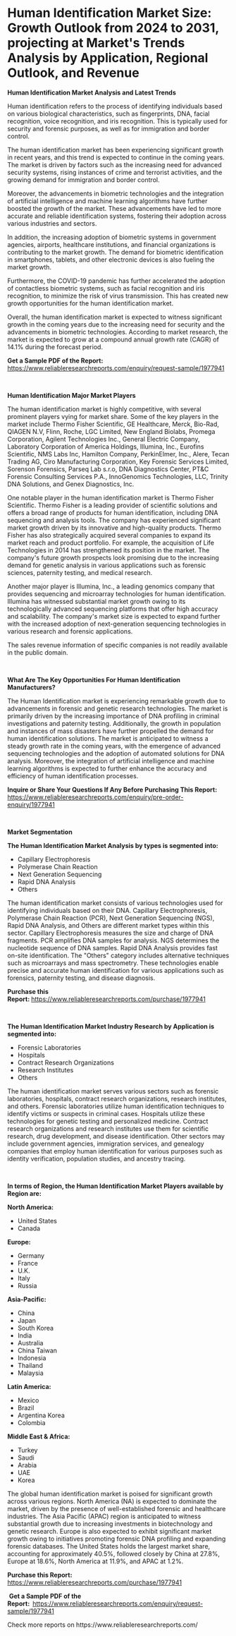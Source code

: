 <p><h1>Human Identification Market Size: Growth Outlook from 2024 to 2031, projecting at Market's Trends Analysis by Application, Regional Outlook, and Revenue</h1></p><p><strong>Human Identification Market Analysis and Latest Trends</strong></p>
<p><p>Human identification refers to the process of identifying individuals based on various biological characteristics, such as fingerprints, DNA, facial recognition, voice recognition, and iris recognition. This is typically used for security and forensic purposes, as well as for immigration and border control.</p><p>The human identification market has been experiencing significant growth in recent years, and this trend is expected to continue in the coming years. The market is driven by factors such as the increasing need for advanced security systems, rising instances of crime and terrorist activities, and the growing demand for immigration and border control.</p><p>Moreover, the advancements in biometric technologies and the integration of artificial intelligence and machine learning algorithms have further boosted the growth of the market. These advancements have led to more accurate and reliable identification systems, fostering their adoption across various industries and sectors.</p><p>In addition, the increasing adoption of biometric systems in government agencies, airports, healthcare institutions, and financial organizations is contributing to the market growth. The demand for biometric identification in smartphones, tablets, and other electronic devices is also fueling the market growth.</p><p>Furthermore, the COVID-19 pandemic has further accelerated the adoption of contactless biometric systems, such as facial recognition and iris recognition, to minimize the risk of virus transmission. This has created new growth opportunities for the human identification market.</p><p>Overall, the human identification market is expected to witness significant growth in the coming years due to the increasing need for security and the advancements in biometric technologies. According to market research, the market is expected to grow at a compound annual growth rate (CAGR) of 14.1% during the forecast period.</p></p>
<p><strong>Get a Sample PDF of the Report:&nbsp;</strong> <a href="https://www.reliableresearchreports.com/enquiry/request-sample/1977941">https://www.reliableresearchreports.com/enquiry/request-sample/1977941</a></p>
<p>&nbsp;</p>
<p><strong>Human Identification Major Market Players</strong></p>
<p><p>The human identification market is highly competitive, with several prominent players vying for market share. Some of the key players in the market include Thermo Fisher Scientific, GE Healthcare, Merck, Bio-Rad, QIAGEN N.V, Flinn, Roche, LGC Limited, New England Biolabs, Promega Corporation, Agilent Technologies Inc., General Electric Company, Laboratory Corporation of America Holdings, Illumina, Inc., Eurofins Scientific, NMS Labs Inc, Hamilton Company, PerkinElmer, Inc., Alere, Tecan Trading AG, Ciro Manufacturing Corporation, Key Forensic Services Limited, Sorenson Forensics, Parseq Lab s.r.o, DNA Diagnostics Center, PT&C Forensic Consulting Services P.A., InnoGenomics Technologies, LLC, Trinity DNA Solutions, and Genex Diagnostics, Inc.</p><p>One notable player in the human identification market is Thermo Fisher Scientific. Thermo Fisher is a leading provider of scientific solutions and offers a broad range of products for human identification, including DNA sequencing and analysis tools. The company has experienced significant market growth driven by its innovative and high-quality products. Thermo Fisher has also strategically acquired several companies to expand its market reach and product portfolio. For example, the acquisition of Life Technologies in 2014 has strengthened its position in the market. The company's future growth prospects look promising due to the increasing demand for genetic analysis in various applications such as forensic sciences, paternity testing, and medical research.</p><p>Another major player is Illumina, Inc., a leading genomics company that provides sequencing and microarray technologies for human identification. Illumina has witnessed substantial market growth owing to its technologically advanced sequencing platforms that offer high accuracy and scalability. The company's market size is expected to expand further with the increased adoption of next-generation sequencing technologies in various research and forensic applications.</p><p>The sales revenue information of specific companies is not readily available in the public domain.</p></p>
<p>&nbsp;</p>
<p><strong>What Are The Key Opportunities For Human Identification Manufacturers?</strong></p>
<p><p>The Human Identification market is experiencing remarkable growth due to advancements in forensic and genetic research technologies. The market is primarily driven by the increasing importance of DNA profiling in criminal investigations and paternity testing. Additionally, the growth in population and instances of mass disasters have further propelled the demand for human identification solutions. The market is anticipated to witness a steady growth rate in the coming years, with the emergence of advanced sequencing technologies and the adoption of automated solutions for DNA analysis. Moreover, the integration of artificial intelligence and machine learning algorithms is expected to further enhance the accuracy and efficiency of human identification processes.</p></p>
<p><strong>Inquire or Share Your Questions If Any Before Purchasing This Report:</strong> <a href="https://www.reliableresearchreports.com/enquiry/pre-order-enquiry/1977941">https://www.reliableresearchreports.com/enquiry/pre-order-enquiry/1977941</a></p>
<p>&nbsp;</p>
<p><strong>Market Segmentation</strong></p>
<p><strong>The Human Identification Market Analysis by types is segmented into:</strong></p>
<p><ul><li>Capillary Electrophoresis</li><li>Polymerase Chain Reaction</li><li>Next Generation Sequencing</li><li>Rapid DNA Analysis</li><li>Others</li></ul></p>
<p><p>The human identification market consists of various technologies used for identifying individuals based on their DNA. Capillary Electrophoresis, Polymerase Chain Reaction (PCR), Next Generation Sequencing (NGS), Rapid DNA Analysis, and Others are different market types within this sector. Capillary Electrophoresis measures the size and charge of DNA fragments. PCR amplifies DNA samples for analysis. NGS determines the nucleotide sequence of DNA samples. Rapid DNA Analysis provides fast on-site identification. The "Others" category includes alternative techniques such as microarrays and mass spectrometry. These technologies enable precise and accurate human identification for various applications such as forensics, paternity testing, and disease diagnosis.</p></p>
<p><strong>Purchase this Report:&nbsp;</strong><a href="https://www.reliableresearchreports.com/purchase/1977941">https://www.reliableresearchreports.com/purchase/1977941</a></p>
<p>&nbsp;</p>
<p><strong>The Human Identification Market Industry Research by Application is segmented into:</strong></p>
<p><ul><li>Forensic Laboratories</li><li>Hospitals</li><li>Contract Research Organizations</li><li>Research Institutes</li><li>Others</li></ul></p>
<p><p>The human identification market serves various sectors such as forensic laboratories, hospitals, contract research organizations, research institutes, and others. Forensic laboratories utilize human identification techniques to identify victims or suspects in criminal cases. Hospitals utilize these technologies for genetic testing and personalized medicine. Contract research organizations and research institutes use them for scientific research, drug development, and disease identification. Other sectors may include government agencies, immigration services, and genealogy companies that employ human identification for various purposes such as identity verification, population studies, and ancestry tracing.</p></p>
<p>&nbsp;</p>
<p><strong>In terms of Region, the Human Identification Market Players available by Region are:</strong></p>
<p>
    <p> <strong> North America: </strong>
        <ul>
            <li>United States</li>
            <li>Canada</li>
        </ul>
        </p> 
    <p> <strong> Europe: </strong>
        <ul>
            <li>Germany</li>
            <li>France</li>
            <li>U.K.</li>
            <li>Italy</li>
            <li>Russia</li>
        </ul>
        </p> 
    <p> <strong> Asia-Pacific: </strong>
        <ul>
            <li>China</li>
            <li>Japan</li>
            <li>South Korea</li>
            <li>India</li>
            <li>Australia</li>
            <li>China Taiwan</li>
            <li>Indonesia</li>
            <li>Thailand</li>
            <li>Malaysia</li>
        </ul>
        </p> 
    <p> <strong> Latin America: </strong>
        <ul>
            <li>Mexico</li>
            <li>Brazil</li>
            <li>Argentina Korea</li>
            <li>Colombia</li>
        </ul>
        </p> 
    <p> <strong> Middle East & Africa: </strong>
        <ul>
            <li>Turkey</li>
            <li>Saudi</li>
            <li>Arabia</li>
            <li>UAE</li>
            <li>Korea</li>
        </ul>
    </p>
    </p>
<p><p>The global human identification market is poised for significant growth across various regions. North America (NA) is expected to dominate the market, driven by the presence of well-established forensic and healthcare industries. The Asia Pacific (APAC) region is anticipated to witness substantial growth due to increasing investments in biotechnology and genetic research. Europe is also expected to exhibit significant market growth owing to initiatives promoting forensic DNA profiling and expanding forensic databases. The United States holds the largest market share, accounting for approximately 40.5%, followed closely by China at 27.8%, Europe at 18.6%, North America at 11.9%, and APAC at 1.2%.</p></p>
<p><strong>Purchase this Report: </strong><a href="https://www.reliableresearchreports.com/purchase/1977941">https://www.reliableresearchreports.com/purchase/1977941</a></p>
<p>&nbsp;<strong>Get a Sample PDF of the Report:&nbsp;&nbsp;</strong><a href="https://www.reliableresearchreports.com/enquiry/request-sample/1977941">https://www.reliableresearchreports.com/enquiry/request-sample/1977941</a></p>
<p><strong></strong></p>
<p>Check more reports on https://www.reliableresearchreports.com/</p>